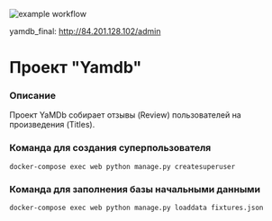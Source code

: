 ![example workflow](https://github.com/InaraShalfei/yamdb_final/actions/workflows/yamdb_workflow.yaml/badge.svg)

yamdb_final: http://84.201.128.102/admin

# Проект "Yamdb"
### Описание
Проект YaMDb собирает отзывы (Review) пользователей на произведения (Titles).

### Команда для создания суперпользователя
```
docker-compose exec web python manage.py createsuperuser
```
### Команда для заполнения базы начальными данными
```
docker-compose exec web python manage.py loaddata fixtures.json

